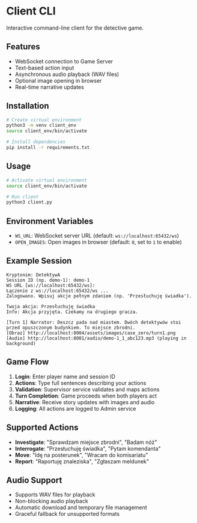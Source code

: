 # Client CLI

Interactive command-line client for the detective game.

## Features

- WebSocket connection to Game Server
- Text-based action input
- Asynchronous audio playback (WAV files)
- Optional image opening in browser
- Real-time narrative updates

## Installation

```bash
# Create virtual environment
python3 -m venv client_env
source client_env/bin/activate

# Install dependencies
pip install -r requirements.txt
```

## Usage

```bash
# Activate virtual environment
source client_env/bin/activate

# Run client
python3 client.py
```

## Environment Variables

- `WS_URL`: WebSocket server URL (default: `ws://localhost:65432/ws`)
- `OPEN_IMAGES`: Open images in browser (default: `0`, set to `1` to enable)

## Example Session

```
Kryptonim: DetektywA
Session ID (np. demo-1): demo-1
WS URL [ws://localhost:65432/ws]: 
Łączenie z ws://localhost:65432/ws ...
Zalogowano. Wpisuj akcje pełnym zdaniem (np. 'Przesłuchuję świadka').

Twoja akcja: Przesłuchuję świadka
Info: Akcja przyjęta. Czekamy na drugiego gracza.

[Turn 1] Narrator: Deszcz pada nad miastem. Dwóch detektywów stoi przed opuszczonym budynkiem. To miejsce zbrodni.
[Obraz] http://localhost:8004/assets/images/case_zero/turn1.png
[Audio] http://localhost:8001/audio/demo-1_1_abc123.mp3 (playing in background)
```

## Game Flow

1. **Login**: Enter player name and session ID
2. **Actions**: Type full sentences describing your actions
3. **Validation**: Supervisor service validates and maps actions
4. **Turn Completion**: Game proceeds when both players act
5. **Narrative**: Receive story updates with images and audio
6. **Logging**: All actions are logged to Admin service

## Supported Actions

- **Investigate**: "Sprawdzam miejsce zbrodni", "Badam nóż"
- **Interrogate**: "Przesłuchuję świadka", "Pytam komendanta"
- **Move**: "Idę na posterunek", "Wracam do komisariatu"
- **Report**: "Raportuję znaleziska", "Zgłaszam meldunek"

## Audio Support

- Supports WAV files for playback
- Non-blocking audio playback
- Automatic download and temporary file management
- Graceful fallback for unsupported formats
